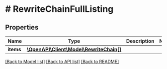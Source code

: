 # # RewriteChainFullListing

## Properties

Name | Type | Description | Notes
------------ | ------------- | ------------- | -------------
**items** | [**\OpenAPI\Client\Model\RewriteChain[]**](RewriteChain.md) |  |

[[Back to Model list]](../../README.md#models) [[Back to API list]](../../README.md#endpoints) [[Back to README]](../../README.md)
